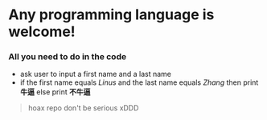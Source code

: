 # Any programming language is welcome!

### All you need to do in the code

- ask user to input a first name and a last name
- if the first name equals *Linus* and the last name equals *Zhang* then print __牛逼__ else print __不牛逼__



> hoax repo don't be serious xDDD
